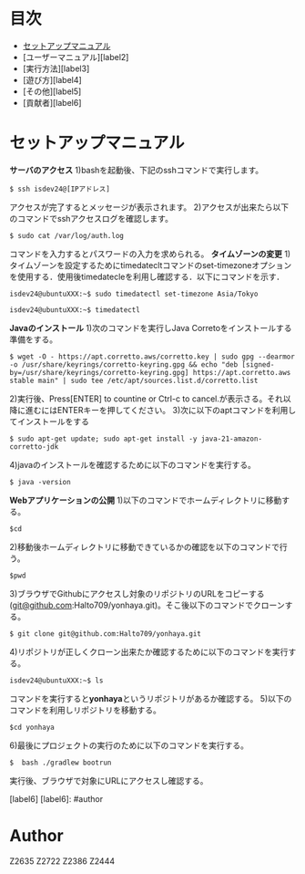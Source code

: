 # 目次
- [セットアップマニュアル][label1] 
- [ユーザーマニュアル][label2]
- [実行方法][label3]
- [遊び方][label4]
- [その他][label5]
- [貢献者][label6]

[label1]: #セットアップマニュアル
# セットアップマニュアル
**サーバのアクセス**
1)bashを起動後、下記のsshコマンドで実行します。
```
$ ssh isdev24@[IPアドレス]
```
アクセスが完了するとメッセージが表示されます。
2)アクセスが出来たら以下のコマンドでsshアクセスログを確認します。
```
$ sudo cat /var/log/auth.log
```
コマンドを入力するとパスワードの入力を求められる。
**タイムゾーンの変更**
1)タイムゾーンを設定するためにtimedatecltコマンドのset-timezoneオプションを使用する．使用後timedatecleを利用し確認する．以下にコマンドを示す．
```
isdev24@ubuntuXXX:~$ sudo timedatectl set-timezone Asia/Tokyo
```
```
isdev24@ubuntuXXX:~$ timedatectl
```
**Javaのインストール**
1)次のコマンドを実行しJava Corretoをインストールする準備をする。
```
$ wget -O - https://apt.corretto.aws/corretto.key | sudo gpg --dearmor -o /usr/share/keyrings/corretto-keyring.gpg && echo "deb [signed-by=/usr/share/keyrings/corretto-keyring.gpg] https://apt.corretto.aws stable main" | sudo tee /etc/apt/sources.list.d/corretto.list

```
2)実行後、Press[ENTER] to countine or Ctrl-c to cancel.が表示さる。それ以降に進むにはENTERキーを押してください。
3)次に以下のaptコマンドを利用してインストールをする
```
$ sudo apt-get update; sudo apt-get install -y java-21-amazon-corretto-jdk
```
4)javaのインストールを確認するために以下のコマンドを実行する。
```
$ java -version
```
**Webアプリケーションの公開**
1)以下のコマンドでホームディレクトリに移動する。
```
$cd
```
2)移動後ホームディレクトリに移動できているかの確認を以下のコマンドで行う。
```
$pwd
```
3)ブラウザでGithubにアクセスし対象のリポジトリのURLをコピーする(git@github.com:Halto709/yonhaya.git)。そこ後以下のコマンドでクローンする。
```
$ git clone git@github.com:Halto709/yonhaya.git
```
4)リポジトリが正しくクローン出来たか確認するために以下のコマンドを実行する。
```
isdev24@ubuntuXXX:~$ ls
```
コマンドを実行すると**yonhaya**というリポジトリがあるか確認する。
5)以下のコマンドを利用しリポジトリを移動する。
```
$cd yonhaya
```
6)最後にプロジェクトの実行のために以下のコマンドを実行する。
```
$  bash ./gradlew bootrun
```
実行後、ブラウザで対象にURLにアクセスし確認する。

[label6]
[label6]: #author
# Author
Z2635
Z2722
Z2386
Z2444


